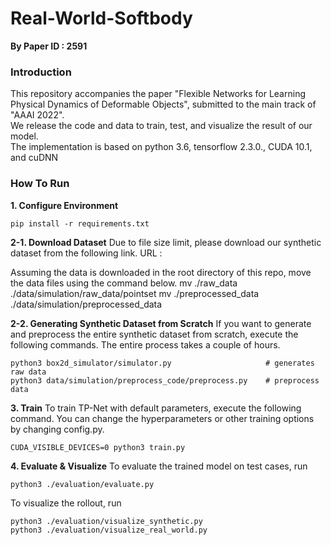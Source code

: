 # Real-World-Softbody

**By Paper ID : 2591**


### Introduction
This repository accompanies the paper "Flexible Networks for Learning Physical Dynamics of Deformable Objects", submitted to the main track of "AAAI 2022".<br/>
We release the code and data to train, test, and visualize the result of our model.<br/>
The implementation is based on python 3.6, tensorflow 2.3.0., CUDA 10.1, and cuDNN  <br/>

### How To Run
**1. Configure Environment**


    pip install -r requirements.txt
   
**2-1. Download Dataset**
Due to file size limit, please download our synthetic dataset from the following link.
URL : 

Assuming the data is downloaded in the root directory of this repo, move the data files using the command below.
    mv ./raw_data ./data/simulation/raw_data/pointset
    mv ./preprocessed_data ./data/simulation/preprocessed_data

**2-2. Generating Synthetic Dataset from Scratch**
If you want to generate and preprocess the entire synthetic dataset from scratch, execute the following commands. The entire process takes a couple of hours.


    python3 box2d_simulator/simulator.py                     # generates raw data
    python3 data/simulation/preprocess_code/preprocess.py    # preprocess data

**3. Train**
To train TP-Net with default parameters, execute the following command.
You can change the hyperparameters or other training options by changing config.py.

    CUDA_VISIBLE_DEVICES=0 python3 train.py

**4. Evaluate & Visualize**
To evaluate the trained model on test cases, run 

    python3 ./evaluation/evaluate.py

To visualize the rollout, run
    
    python3 ./evaluation/visualize_synthetic.py
    python3 ./evaluation/visualize_real_world.py

